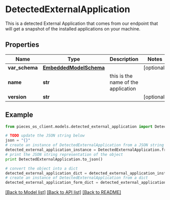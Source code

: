 # DetectedExternalApplication

This is a detected External Application that comes from our endpoint that will get a snapshot of the installed applications on your machine.

## Properties

Name | Type | Description | Notes
------------ | ------------- | ------------- | -------------
**var_schema** | [**EmbeddedModelSchema**](EmbeddedModelSchema.md) |  | [optional] 
**name** | **str** | this is the name of the application | 
**version** | **str** |  | [optional] 

## Example

```python
from pieces_os_client.models.detected_external_application import DetectedExternalApplication

# TODO update the JSON string below
json = "{}"
# create an instance of DetectedExternalApplication from a JSON string
detected_external_application_instance = DetectedExternalApplication.from_json(json)
# print the JSON string representation of the object
print DetectedExternalApplication.to_json()

# convert the object into a dict
detected_external_application_dict = detected_external_application_instance.to_dict()
# create an instance of DetectedExternalApplication from a dict
detected_external_application_form_dict = detected_external_application.from_dict(detected_external_application_dict)
```
[[Back to Model list]](../README.md#documentation-for-models) [[Back to API list]](../README.md#documentation-for-api-endpoints) [[Back to README]](../README.md)


